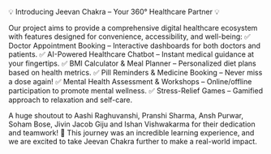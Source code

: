 💡 Introducing Jeevan Chakra – Your 360° Healthcare Partner 💡

Our project aims to provide a comprehensive digital healthcare ecosystem with features designed for convenience, accessibility, and well-being:
✅ Doctor Appointment Booking – Interactive dashboards for both doctors and patients.
✅ AI-Powered Healthcare Chatbot – Instant medical guidance at your fingertips.
✅ BMI Calculator & Meal Planner – Personalized diet plans based on health metrics.
✅ Pill Reminders & Medicine Booking – Never miss a dose again!
✅ Mental Health Assessment & Workshops – Online/offline participation to promote mental wellness.
✅ Stress-Relief Games – Gamified approach to relaxation and self-care.

A huge shoutout to Aashi Raghuvanshi, Pranshi Sharma, Ansh Purwar, Soham Bose, Jivin Jacob Giju and Ishan Vishwakarma for their dedication and teamwork! 💪 This journey was an incredible learning experience, and we are excited to take Jeevan Chakra further to make a real-world impact.
